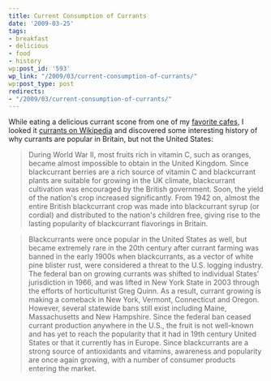 ```yaml
---
title: Current Consumption of Currants
date: '2009-03-25'
tags:
- breakfast
- delicious
- food
- history
wp:post_id: '593'
wp_link: "/2009/03/current-consumption-of-currants/"
wp:post_type: post
redirects:
- "/2009/03/current-consumption-of-currants/"
---
```


While eating a delicious currant scone from one of my [favorite cafes](http://www.ulacafe.com/), I looked it [currants on Wikipedia](http://en.wikipedia.org/wiki/Blackcurrant) and discovered some interesting history of why currants are popular in Britain, but not the United States:

> During World War II, most fruits rich in vitamin C, such as oranges, became almost impossible to obtain in the United Kingdom. Since blackcurrant berries are a rich source of vitamin C and blackcurrant plants are suitable for growing in the UK climate, blackcurrant cultivation was encouraged by the British government. Soon, the yield of the nation's crop increased significantly. From 1942 on, almost the entire British blackcurrant crop was made into blackcurrant syrup (or cordial) and distributed to the nation's children free, giving rise to the lasting popularity of blackcurrant flavorings in Britain.

>

> Blackcurrants were once popular in the United States as well, but became extremely rare in the 20th century after currant farming was banned in the early 1900s when blackcurrants, as a vector of white pine blister rust, were considered a threat to the U.S. logging industry. The federal ban on growing currants was shifted to individual States' jurisdiction in 1966, and was lifted in New York State in 2003 through the efforts of horticulturist Greg Quinn. As a result, currant growing is making a comeback in New York, Vermont, Connecticut and Oregon. However, several statewide bans still exist including Maine, Massachusetts and New Hampshire. Since the federal ban ceased currant production anywhere in the U.S., the fruit is not well-known and has yet to reach the popularity that it had in 19th century United States or that it currently has in Europe. Since blackcurrants are a strong source of antioxidants and vitamins, awareness and popularity are once again growing, with a number of consumer products entering the market.
